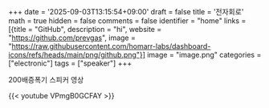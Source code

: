 +++
date = '2025-09-03T13:15:54+09:00'
draft = false
title = '전자회로'
math = true 
hidden = false
comments = false
identifier = "home"
links = [{title = "GitHub", description = "hi", website = "https://github.com/prevgas", image = "https://raw.githubusercontent.com/homarr-labs/dashboard-icons/refs/heads/main/png/github.png"}]
image = "image.png"
categories = ["electronic"]
tags = ["speaker"]
+++

 200배증폭기 스피커 영상

{{< youtube VPmgB0GCFAY >}}